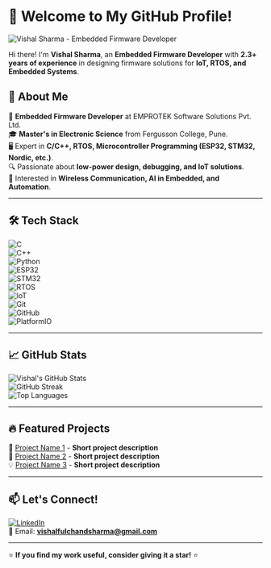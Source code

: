 # 👋 Welcome to My GitHub Profile!  
![Vishal Sharma - Embedded Firmware Developer](https://i.imgur.com/zrN40eb.jpg)  

Hi there! I'm **Vishal Sharma**, an **Embedded Firmware Developer** with **2.3+ years of experience** in designing firmware solutions for **IoT, RTOS, and Embedded Systems**.  

## 🚀 About Me  
🔧 **Embedded Firmware Developer** at EMPROTEK Software Solutions Pvt. Ltd.  
🎓 **Master's in Electronic Science** from Fergusson College, Pune.  
🖥️ Expert in **C/C++, RTOS, Microcontroller Programming (ESP32, STM32, Nordic, etc.)**.  
🔍 Passionate about **low-power design, debugging, and IoT solutions**.  
📡 Interested in **Wireless Communication, AI in Embedded, and Automation**.  

---

## 🛠 Tech Stack  
![C](https://img.shields.io/badge/C-00599C?style=flat-square&logo=c&logoColor=white)  
![C++](https://img.shields.io/badge/C++-00599C?style=flat-square&logo=c%2B%2B&logoColor=white)  
![Python](https://img.shields.io/badge/Python-3776AB?style=flat-square&logo=python&logoColor=white)  
![ESP32](https://img.shields.io/badge/ESP32-000000?style=flat-square&logo=espressif&logoColor=white)  
![STM32](https://img.shields.io/badge/STM32-03234B?style=flat-square&logo=stmicroelectronics&logoColor=white)  
![RTOS](https://img.shields.io/badge/RTOS-008080?style=flat-square)  
![IoT](https://img.shields.io/badge/IoT-4682B4?style=flat-square)  
![Git](https://img.shields.io/badge/Git-F05032?style=flat-square&logo=git&logoColor=white)  
![GitHub](https://img.shields.io/badge/GitHub-181717?style=flat-square&logo=github&logoColor=white)  
![PlatformIO](https://img.shields.io/badge/PlatformIO-FF6600?style=flat-square&logo=platformio&logoColor=white)  

---

## 📈 GitHub Stats  
![Vishal's GitHub Stats](https://github-readme-stats.vercel.app/api?username=VISHALSHARMA54&show_icons=true&theme=tokyonight)  
![GitHub Streak](https://streak-stats.demolab.com/?user=VISHALSHARMA54&theme=tokyonight)  
![Top Languages](https://github-readme-stats.vercel.app/api/top-langs/?username=VISHALSHARMA54&layout=compact&theme=tokyonight)  

---

## 🔥 Featured Projects  
🚀 [Project Name 1](https://github.com/VISHALSHARMA54/Project1) - **Short project description**  
🔧 [Project Name 2](https://github.com/VISHALSHARMA54/Project2) - **Short project description**  
💡 [Project Name 3](https://github.com/VISHALSHARMA54/Project3) - **Short project description**  

---

## 📫 Let's Connect!  
[![LinkedIn](https://img.shields.io/badge/LinkedIn-Connect-blue?style=flat-square&logo=linkedin)](https://www.linkedin.com/in/vishalfulchandsharma)  
📧 Email: **vishalfulchandsharma@gmail.com**  

---

⭐ **If you find my work useful, consider giving it a star!** ⭐  



<!--
**VISHALSHARMA54/VISHALSHARMA54** is a ✨ _special_ ✨ repository because its `README.md` (this file) appears on your GitHub profile.

Here are some ideas to get you started:

- 🔭 I’m currently working on ...
- 🌱 I’m currently learning ...
- 👯 I’m looking to collaborate on ...
- 🤔 I’m looking for help with ...
- 💬 Ask me about ...
- 📫 How to reach me: ...
- 😄 Pronouns: ...
- ⚡ Fun fact: ...
-->
